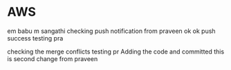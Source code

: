 # AWS
em babu m sangathi
checking push notification from praveen
ok ok
push success
testing pra

checking the merge conflicts
testing pr
Adding the code and committed
this is second change from praveen